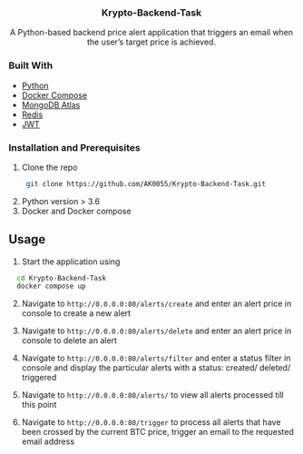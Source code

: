 
<h3 align="center">Krypto-Backend-Task</h3>
<p align="center">
    A Python-based backend price alert application that triggers an email when the user’s target price is
achieved.
    <br /></p>

### Built With

- [Python](https://www.python.org/)
- [Docker Compose](https://docs.docker.com/compose/)
- [MongoDB Atlas](https://www.mongodb.com/)
- [Redis](https://redis.io/)
- [JWT](https://jwt.io/)

### Installation and Prerequisites
1. Clone the repo
    ```sh
     git clone https://github.com/AK0055/Krypto-Backend-Task.git
    ```
2. Python version > 3.6
3. Docker and Docker compose


## Usage
1. Start the application using
```sh
  cd Krypto-Backend-Task
  docker compose up
  ```
2. Navigate to `http://0.0.0.0:80/alerts/create` and enter an alert price in console to create a new alert

3. Navigate to `http://0.0.0.0:80/alerts/delete` and enter an alert price in console to delete an alert

4. Navigate to `http://0.0.0.0:80/alerts/filter` and enter a status filter in console and display the particular alerts with a status: created/ deleted/ triggered

5. Navigate to `http://0.0.0.0:80/alerts/` to view all alerts processed till this point

6. Navigate to `http://0.0.0.0:80/trigger` to process all alerts that have been crossed by the current BTC price, trigger an email to the requested email address
 
